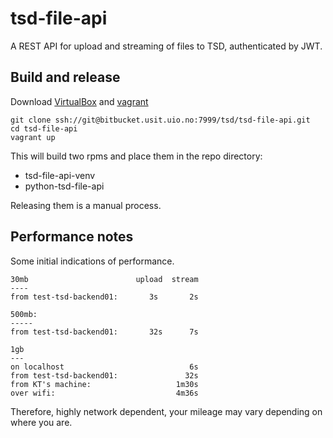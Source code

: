 
# tsd-file-api

A REST API for upload and streaming of files to TSD, authenticated by JWT.

## Build and release

Download [VirtualBox](https://www.virtualbox.org/wiki/Downloads) and [vagrant](https://www.vagrantup.com/downloads.html)

```
git clone ssh://git@bitbucket.usit.uio.no:7999/tsd/tsd-file-api.git
cd tsd-file-api
vagrant up
```

This will build two rpms and place them in the repo directory:
- tsd-file-api-venv
- python-tsd-file-api

Releasing them is a manual process.

## Performance notes

Some initial indications of performance.

```
30mb                        upload  stream
----
from test-tsd-backend01:       3s       2s

500mb:
-----
from test-tsd-backend01:       32s      7s

1gb
---
on localhost                            6s
from test-tsd-backend01:               32s
from KT's machine:                   1m30s
over wifi:                           4m36s
```

Therefore, highly network dependent, your mileage may vary depending on where you are.

